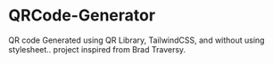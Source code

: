 # QRCode-Generator
QR code Generated using QR Library, TailwindCSS, and without using stylesheet.. project inspired from Brad Traversy.
